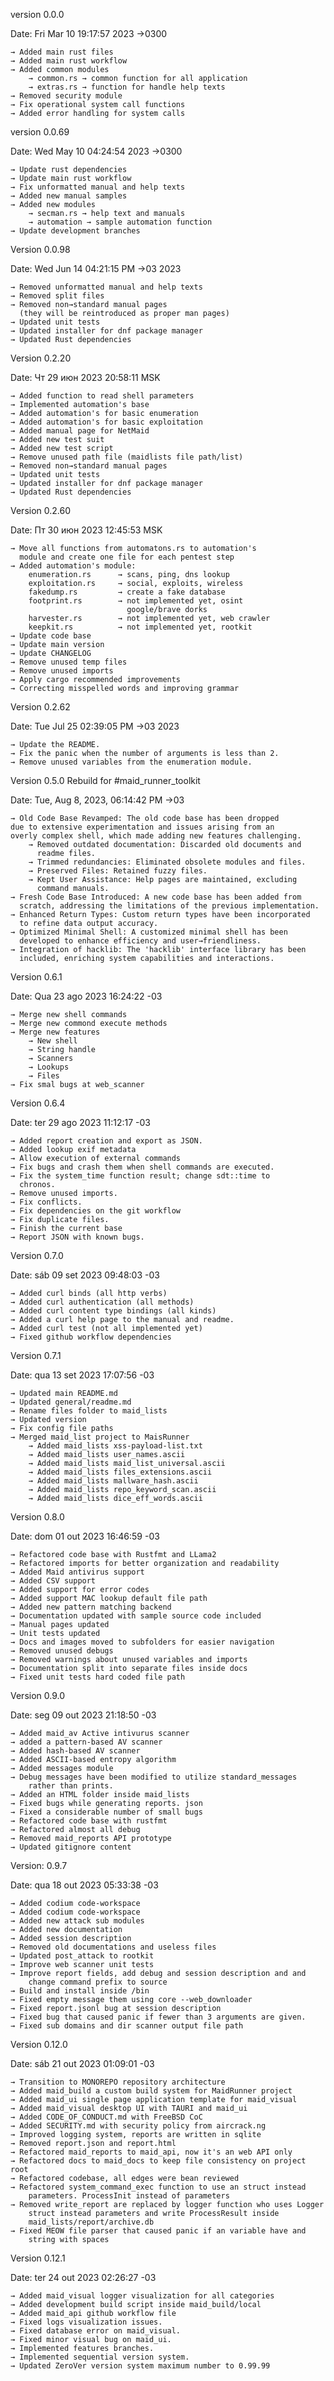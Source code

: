 version 0.0.0

Date: Fri Mar 10 19:17:57 2023 →0300 

    → Added main rust files
    → Added main rust workflow
    → Added common modules
        → common.rs → common function for all application
        → extras.rs → function for handle help texts
    → Removed security module
    → Fix operational system call functions
    → Added error handling for system calls

version 0.0.69

Date: Wed May 10 04:24:54 2023 →0300

    → Update rust dependencies
    → Update main rust workflow
    → Fix unformatted manual and help texts
    → Added new manual samples
    → Added new modules
        → secman.rs → help text and manuals
        → automation → sample automation function
    → Update development branches

Version 0.0.98 

Date: Wed Jun 14 04:21:15 PM →03 2023

    → Removed unformatted manual and help texts
    → Removed split files
    → Removed non→standard manual pages 
      (they will be reintroduced as proper man pages)
    → Updated unit tests
    → Updated installer for dnf package manager
    → Updated Rust dependencies

Version 0.2.20

Date: Чт 29 июн 2023 20:58:11 MSK

    → Added function to read shell parameters
    → Implemented automation's base
    → Added automation's for basic enumeration 
    → Added automation's for basic exploitation
    → Added manual page for NetMaid
    → Added new test suit
    → Added new test script
    → Remove unused path file (maidlists file path/list) 
    → Removed non→standard manual pages
    → Updated unit tests
    → Updated installer for dnf package manager
    → Updated Rust dependencies


Version 0.2.60

Date: Пт 30 июн 2023 12:45:53 MSK

    → Move all functions from automatons.rs to automation's 
      module and create one file for each pentest step
    → Added automation's module:
        enumeration.rs      → scans, ping, dns lookup
        exploitation.rs     → social, exploits, wireless
        fakedump.rs         → create a fake database
        footprint.rs        → not implemented yet, osint 
                              google/brave dorks
        harvester.rs        → not implemented yet, web crawler
        keepkit.rs          → not implemented yet, rootkit
    → Update code base
    → Update main version
    → Update CHANGELOG
    → Remove unused temp files
    → Remove unused imports
    → Apply cargo recommended improvements
    → Correcting misspelled words and improving grammar

Version 0.2.62

Date: Tue Jul 25 02:39:05 PM →03 2023

    → Update the README.
    → Fix the panic when the number of arguments is less than 2.
    → Remove unused variables from the enumeration module.

Version 0.5.0 Rebuild for #maid_runner_toolkit

Date: Tue, Aug 8, 2023, 06:14:42 PM →03

    → Old Code Base Revamped: The old code base has been dropped 
    due to extensive experimentation and issues arising from an 
    overly complex shell, which made adding new features challenging.
        → Removed outdated documentation: Discarded old documents and 
          readme files.
        → Trimmed redundancies: Eliminated obsolete modules and files.
        → Preserved Files: Retained fuzzy files.
        → Kept User Assistance: Help pages are maintained, excluding 
          command manuals.
    → Fresh Code Base Introduced: A new code base has been added from 
      scratch, addressing the limitations of the previous implementation.
    → Enhanced Return Types: Custom return types have been incorporated 
      to refine data output accuracy.
    → Optimized Minimal Shell: A customized minimal shell has been 
      developed to enhance efficiency and user→friendliness.
    → Integration of hacklib: The 'hacklib' interface library has been 
      included, enriching system capabilities and interactions.

Version 0.6.1

Date: Qua 23 ago 2023 16:24:22 -03

	→ Merge new shell commands
	→ Merge new commond execute methods
	→ Merge new features
		→ New shell
		→ String handle
		→ Scanners
		→ Lookups
		→ Files
	→ Fix smal bugs at web_scanner

Version 0.6.4

Date: ter 29 ago 2023 11:12:17 -03

	→ Added report creation and export as JSON.
	→ Added lookup exif metadata
	→ Allow execution of external commands
	→ Fix bugs and crash them when shell commands are executed.
	→ Fix the system_time function result; change sdt::time to    
      chronos.
	→ Remove unused imports.
	→ Fix conflicts.
	→ Fix dependencies on the git workflow
	→ Fix duplicate files.
	→ Finish the current base
	→ Report JSON with known bugs.

Version 0.7.0

Date: sáb 09 set 2023 09:48:03 -03
  
	→ Added curl binds (all http verbs)
	→ Added curl authentication (all methods)
	→ Added curl content type bindings (all kinds)
	→ Added a curl help page to the manual and readme.
	→ Added curl test (not all implemented yet)
	→ Fixed github workflow dependencies

Version 0.7.1

Date: qua 13 set 2023 17:07:56 -03

	→ Updated main README.md
	→ Updated general/readme.md
	→ Rename files folder to maid_lists
	→ Updated version
	→ Fix config file paths
	→ Merged maid_list project to MaisRunner
		→ Added maid_lists xss-payload-list.txt 
		→ Added maid_lists user_names.ascii 
		→ Added maid_lists maid_list_universal.ascii 
		→ Added maid_lists files_extensions.ascii 
		→ Added maid_lists mallware_hash.ascii 
		→ Added maid_lists repo_keyword_scan.ascii 
		→ Added maid_lists dice_eff_words.ascii   

Version 0.8.0

Date: dom 01 out 2023 16:46:59 -03

	→ Refactored code base with Rustfmt and LLama2
	→ Refactored imports for better organization and readability
	→ Added Maid antivirus support
	→ Added CSV support
	→ Added support for error codes
	→ Added support MAC lookup default file path
	→ Added new pattern matching backend
	→ Documentation updated with sample source code included
	→ Manual pages updated
	→ Unit tests updated
	→ Docs and images moved to subfolders for easier navigation
	→ Removed unused debugs
	→ Removed warnings about unused variables and imports
	→ Documentation split into separate files inside docs
	→ Fixed unit tests hard coded file path

Version 0.9.0

Date: seg 09 out 2023 21:18:50 -03

	→ Added maid_av Active intivurus scanner
	→ added a pattern-based AV scanner
	→ Added hash-based AV scanner
	→ Added ASCII-based entropy algorithm
	→ Added messages module
	→ Debug messages have been modified to utilize standard_messages 
		rather than prints.
	→ Added an HTML folder inside maid_lists
	→ Fixed bugs while generating reports. json
	→ Fixed a considerable number of small bugs
	→ Refactored code base with rustfmt
	→ Refactored almost all debug
	→ Removed maid_reports API prototype
	→ Updated gitignore content

Version: 0.9.7

Date: qua 18 out 2023 05:33:38 -03

	→ Added codium code-workspace
	→ Added codium code-workspace
	→ Added new attack sub modules
	→ Added new documentation
	→ Added session description
	→ Removed old documentations and useless files
	→ Updated post_attack to rootkit
	→ Improve web scanner unit tests
	→ Improve report fields, add debug and session description and and 
		change command prefix to source
	→ Build and install inside /bin
	→ Fixed empty message them using core --web_downloader
	→ Fixed report.jsonl bug at session description
	→ Fixed bug that caused panic if fewer than 3 arguments are given.
	→ Fixed sub domains and dir scanner output file path

Version 0.12.0

Date: sáb 21 out 2023 01:09:01 -03

	→ Transition to MONOREPO repository architecture
	→ Added maid_build a custom build system for MaidRunner project
	→ Added maid_ui single page application template for maid_visual
	→ Added maid_visual desktop UI with TAURI and maid_ui
	→ Added CODE_OF_CONDUCT.md with FreeBSD CoC
	→ Added SECURITY.md with security policy from aircrack.ng
	→ Improved logging system, reports are written in sqlite
	→ Removed report.json and report.html
	→ Refactored maid_reports to maid_api, now it's an web API only
	→ Refactored docs to maid_docs to keep file consistency on project root
	→ Refactored codebase, all edges were bean reviewed
	→ Refactored system_command_exec function to use an struct instead 
		parameters. ProcessInit instead of parameters
	→ Removed write_report are replaced by logger function who uses Logger 
		struct instead parameters and write ProcessResult inside 
		maid_lists/report/archive.db
	→ Fixed MEOW file parser that caused panic if an variable have and 
		string with spaces

Version 0.12.1

Date: ter 24 out 2023 02:26:27 -03

	→ Added maid_visual logger visualization for all categories
	→ Added development build script inside maid_build/local
	→ Added maid_api github workflow file
	→ Fixed logs visualization issues.
	→ Fixed database error on maid_visual.
	→ Fixed minor visual bug on maid_ui.
	→ Implemented features branches.
	→ Implemented sequential version system.
	→ Updated ZeroVer version system maximum number to 0.99.99
